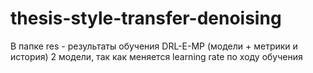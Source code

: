 # thesis-style-transfer-denoising
 
В папке res - результаты обучения DRL-E-MP (модели + метрики и история)
2 модели, так как меняется learning rate по ходу обучения
